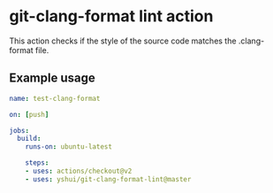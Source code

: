 # git-clang-format lint action

This action checks if the style of the source code matches the .clang-format file.

## Example usage

```yml
name: test-clang-format

on: [push]

jobs:
  build:
    runs-on: ubuntu-latest

    steps:
    - uses: actions/checkout@v2
    - uses: yshui/git-clang-format-lint@master
```
